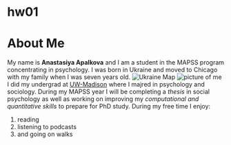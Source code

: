# hw01


# About Me
My name is **Anastasiya Apalkova** and I am a student in the MAPSS program concentrating in psychology. 
I was born in Ukraine and moved to Chicago with my family when I was seven years old. 
![Ukraine Map](https://www.nationsonline.org/map_small/ukraine_small_map.jpg) ![picture of me](C:\Users\aapal\Desktop\pic4.jpg)
I did my undergrad at [UW-Madison](https://www.wisc.edu/) where I majred in psychology and sociology. 
During my MAPSS year I will be completing a _thesis_ in social psychology as well as working on improving my 
_computational and quantitative skills_ to prepare for PhD study. 
During my free time I enjoy: 
1. reading 
2. listening to podcasts 
3. and going on walks